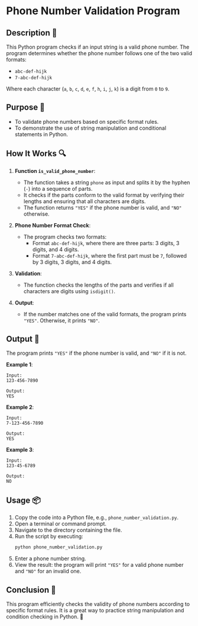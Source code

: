 # Phone Number Validation Program

## Description 📝

This Python program checks if an input string is a valid phone number.
The program determines whether the phone number follows one of the two valid formats:

-   `abc-def-hijk`
-   `7-abc-def-hijk`

Where each character (`a`, `b`, `c`, `d`, `e`, `f`, `h`, `i`, `j`, `k`) is a digit from `0` to `9`.

## Purpose 🎯

-   To validate phone numbers based on specific format rules.
-   To demonstrate the use of string manipulation and conditional statements in Python.

## How It Works 🔍

1. **Function `is_valid_phone_number`**:

    - The function takes a string `phone` as input and splits it by the hyphen (`-`) into a sequence of parts.
    - It checks if the parts conform to the valid format by verifying their lengths and ensuring that all characters are digits.
    - The function returns `"YES"` if the phone number is valid, and `"NO"` otherwise.

2. **Phone Number Format Check**:
    - The program checks two formats:
        - Format `abc-def-hijk`, where there are three parts: 3 digits, 3 digits, and 4 digits.
        - Format `7-abc-def-hijk`, where the first part must be `7`, followed by 3 digits, 3 digits, and 4 digits.
3. **Validation**:
    - The function checks the lengths of the parts and verifies if all characters are digits using `isdigit()`.
4. **Output**:
    - If the number matches one of the valid formats, the program prints `"YES"`. Otherwise, it prints `"NO"`.

## Output 📜

The program prints `"YES"` if the phone number is valid, and `"NO"` if it is not.

**Example 1**:

```
Input:
123-456-7890

Output:
YES
```

**Example 2**:

```
Input:
7-123-456-7890

Output:
YES
```

**Example 3**:

```
Input:
123-45-6789

Output:
NO
```

## Usage 📦

1. Copy the code into a Python file, e.g., `phone_number_validation.py`.
2. Open a terminal or command prompt.
3. Navigate to the directory containing the file.
4. Run the script by executing:
    ```bash
    python phone_number_validation.py
    ```
5. Enter a phone number string.
6. View the result: the program will print `"YES"` for a valid phone number and `"NO"` for an invalid one.

## Conclusion 🚀

This program efficiently checks the validity of phone numbers according to specific format rules.
It is a great way to practice string manipulation and condition checking in Python. 🎉
